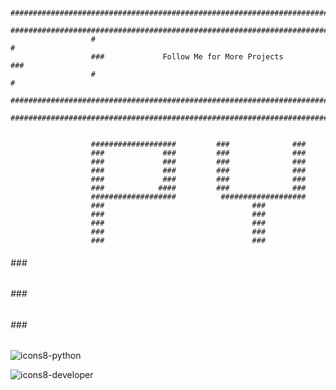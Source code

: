                       ########################################################################
                      ########################################################################
                      #                                                                      #
                      ###             Follow Me for More Projects                          ###
                      #                                                                      #
                      ########################################################################
                      ########################################################################


                      ###################         ###              ###      
                      ###             ###         ###              ###       
                      ###             ###         ###              ###       
                      ###             ###         ###              ###   
                      ###             ###         ###              ###  
                      ###            ####         ###              ###   
                      ###################          ###################
                      ###                                 ###
                      ###                                 ###
                      ###                                 ###
                      ###                                 ###
                      ###                                 ###
  ######              ###                                 ###
  ######              ###                                 ###
  ######              ###                                 ###
  
  
 
![icons8-python](https://user-images.githubusercontent.com/88297426/146742627-f5a352e0-0089-48d3-916e-7b5e60b7f3e3.gif)


![icons8-developer](https://user-images.githubusercontent.com/88297426/146742616-ad0269aa-934a-4602-8fe3-dd7fee453330.gif)



